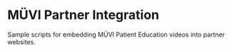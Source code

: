 # MÜVI Partner Integration
Sample scripts for embedding MÜVI Patient Education videos into partner websites.

